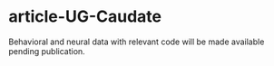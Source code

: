 # article-UG-Caudate
Behavioral and neural data with relevant code will be made available pending publication.

